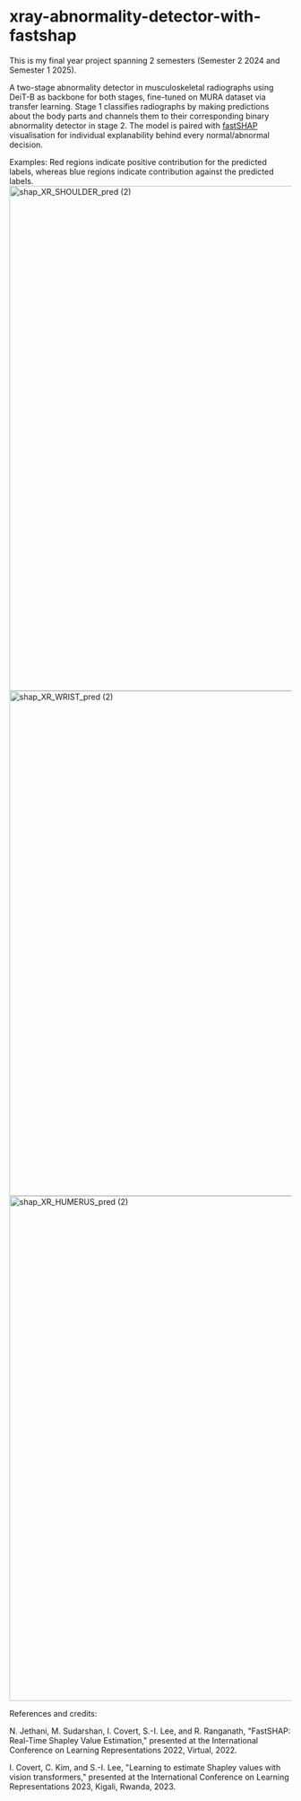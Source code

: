 # xray-abnormality-detector-with-fastshap
This is my final year project spanning 2 semesters (Semester 2 2024 and Semester 1 2025).

A two-stage abnormality detector in musculoskeletal radiographs using DeiT-B as backbone for both stages, fine-tuned on MURA dataset via transfer learning. Stage 1 classifies radiographs by making predictions about the body parts and channels them to their corresponding binary abnormality detector in stage 2. The model is paired with [fastSHAP](https://github.com/iancovert/fastshap) visualisation for individual explanability behind every normal/abnormal decision.

Examples:
Red regions indicate positive contribution for the predicted labels, whereas blue regions indicate contribution against the predicted labels.
<img width="2700" height="900" alt="shap_XR_SHOULDER_pred (2)" src="https://github.com/user-attachments/assets/a07539f6-0b95-4c41-9ede-93d2453e6a68" />
<img width="2700" height="900" alt="shap_XR_WRIST_pred (2)" src="https://github.com/user-attachments/assets/1870d778-f59f-47ac-9e70-eb3b211994fb" />
<img width="2700" height="900" alt="shap_XR_HUMERUS_pred (2)" src="https://github.com/user-attachments/assets/09a77166-08da-4aa1-a05d-cc0db8e6a153" />

References and credits:

N. Jethani, M. Sudarshan, I. Covert, S.-I. Lee, and R. Ranganath, "FastSHAP: Real-Time Shapley Value
Estimation," presented at the International Conference on Learning Representations 2022, Virtual,
2022.

I. Covert, C. Kim, and S.-I. Lee, "Learning to estimate Shapley values with vision transformers,"
presented at the International Conference on Learning Representations 2023, Kigali, Rwanda, 2023.
